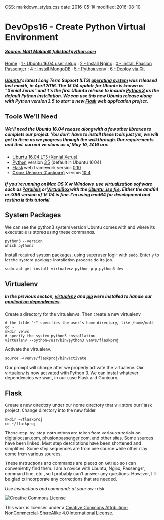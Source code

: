 CSS: markdown_styles.css
date: 2016-05-10
modified: 2016-08-10

# DevOps16 - Create Python Virtual Environment

##### [Source: Matt Makai @ fullstackpython.com](https://www.fullstackpython.com/blog/python-3-django-gunicorn-ubuntu-1604-xenial-xerus.html)


[Home](../index.html)
: [1 - Ubuntu 16.04 user setup](devops16_1_ubuntu16_setup.html)
: [2 - Install Nginx](devops16_2_install_nginx.html)
: [3 - Install Phusion Passenger](devops16_3_install_phusionpassenger.html)
: [4 - Install MongoDB](devops16_4_install_mongodb.html)
: [5 - Python venv](devops16_5_python_venv.html)
: [6 - Deploy via Git](devops16_6_deploy_flask_app_w_git.html)



##### [Ubuntu](/ubuntu.html)'s latest Long Term Support (LTS) [operating system](/operating-systems.html) was released last month, in April 2016. The 16.04 update for Ubuntu is known as "Xenial Xerus" and it's the first Ubuntu release to include [Python 3](/python-2-or-3.html) as the default Python installation. We can use this new Ubuntu release along with Python version 3.5 to start a new [Flask](/flask.html) web application project.


## Tools We'll Need

##### We'll need the Ubuntu 16.04 release along with a few other libraries to complete our project. You don't have to install these tools just yet, we will get to them as we progress through the walkthrough. Our requirements and their current versions as of May 10, 2016 are:

* [Ubuntu 16.04 LTS (Xenial Xerus)](http://releases.ubuntu.com/16.04/)
* [Python](/why-use-python.html) version [3.5](https://docs.python.org/3/whatsnew/3.5.html) (default in Ubuntu 16.04)
* [Flask](/flask.html) web framework version [0.10](http://flask.pocoo.org/docs/0.10/)
* [Green Unicorn (Gunicorn)](/green-unicorn-gunicorn.html) version [19.4](http://docs.gunicorn.org/en/stable/news.html)

##### If you're running on Mac OS X or Windows, use virtualization software such as [Parallels](https://www.parallels.com/products/desktop/) or [VirtualBox](https://www.virtualbox.org/wiki/Downloads) with the [Ubuntu .iso file](http://releases.ubuntu.com/16.04/). Either the amd64 or i386 version of 16.04 is fine. I'm using amd64 for development and testing in this tutorial.


## System Packages

We can see the python3 system version Ubuntu comes with and where its
executable is stored using these commands.

```
python3 --version
which python3
```

Install required system packages, using superuser login with `sudo`.
Enter `y` to let the system package installation process do its job.

```
sudo apt-get install virtualenv python-pip python3-dev
```


## Virtualenv

##### In the previous section, [virtualenv](https://virtualenv.pypa.io/en/latest/) and [pip](https://pypi.python.org/pypi/pip) were installed to handle our [application dependencies](/application-dependencies.html).

Create a directory for the virtualenvs. Then create a new virtualenv.

```
# the tilde "~" specifies the user's home directory, like /home/matt
cd ~
mkdir venvs
# specify the system python3 installation
virtualenv --python=/usr/bin/python3 venvs/flaskproj
```

Activate the virtualenv.

```
source ~/venvs/flaskproj/bin/activate
```

Our prompt will change after we properly activate the virtualenv.
Our virtualenv is now activated with Python 3. We can install whatever
dependencies we want, in our case Flask and Gunicorn.


## Flask

Create a new directory under our home directory that will store our
Flask project. Change directory into the new folder.

```
mkdir ~/flaskproj
cd ~/flaskproj
```



<div class='footnotes'>
<p>These step-by-step instructions are taken from various tutorials on <a href="https://digitalocean.com">digitalocean.com</a>, <a href="https://www.phusionpassenger.com">phusionpassenger.com</a>, and other sites. Some sources have been linked. Most step descriptions have been shortened and simplified. Some step sequences are from one source while other may come from various sources.</p>
<p>These instructions and commands are placed on GitHub so I can conveniently find them. I am a novice with Ubuntu, Nginx, Passenger, command line, etc., so I probably can&#8217;t answer any questions. However, I&#8217;ll be glad to incorporate any corrections that are needed.</p>
<p><em>Use instructions and commands at your own risk.</em></p>

<div class='creative-commons'>
  <a class="creative-commons-image" href="https://creativecommons.org/licenses/by-nc-sa/4.0/">
	<img rel="license" alt="Creative Commons License" src="creativecommons.png"></a>
    <p>
		This work is licensed under a <a rel="license" href="https://creativecommons.org/licenses/by-nc-sa/4.0/">Creative Commons Attribution-NonCommercial-ShareAlike 4.0 International License</a>.
		</p>
</div>
</div>

